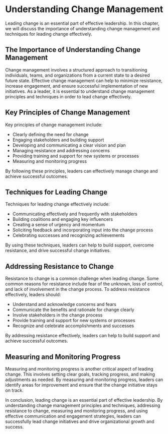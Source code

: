 Understanding Change Management
==========================================================

Leading change is an essential part of effective leadership. In this chapter, we will discuss the importance of understanding change management and techniques for leading change effectively.

The Importance of Understanding Change Management
-------------------------------------------------

Change management involves a structured approach to transitioning individuals, teams, and organizations from a current state to a desired future state. Effective change management can help to minimize resistance, increase engagement, and ensure successful implementation of new initiatives. As a leader, it is essential to understand change management principles and techniques in order to lead change effectively.

Key Principles of Change Management
-----------------------------------

Key principles of change management include:

* Clearly defining the need for change
* Engaging stakeholders and building support
* Developing and communicating a clear vision and plan
* Managing resistance and addressing concerns
* Providing training and support for new systems or processes
* Measuring and monitoring progress

By following these principles, leaders can effectively manage change and achieve successful outcomes.

Techniques for Leading Change
-----------------------------

Techniques for leading change effectively include:

* Communicating effectively and frequently with stakeholders
* Building coalitions and engaging key influencers
* Creating a sense of urgency and momentum
* Soliciting feedback and incorporating input into the change process
* Celebrating successes and recognizing achievements

By using these techniques, leaders can help to build support, overcome resistance, and drive successful change initiatives.

Addressing Resistance to Change
-------------------------------

Resistance to change is a common challenge when leading change. Some common reasons for resistance include fear of the unknown, loss of control, and lack of involvement in the change process. To address resistance effectively, leaders should:

* Understand and acknowledge concerns and fears
* Communicate the benefits and rationale for change clearly
* Involve stakeholders in the change process
* Provide training and support for new systems or processes
* Recognize and celebrate accomplishments and successes

By addressing resistance effectively, leaders can help to build support and achieve successful outcomes.

Measuring and Monitoring Progress
---------------------------------

Measuring and monitoring progress is another critical aspect of leading change. This involves setting clear goals, tracking progress, and making adjustments as needed. By measuring and monitoring progress, leaders can identify areas for improvement and ensure that the change initiative stays on track.

In conclusion, leading change is an essential part of effective leadership. By understanding change management principles and techniques, addressing resistance to change, measuring and monitoring progress, and using effective communication and engagement strategies, leaders can successfully lead change initiatives and drive organizational growth and success.

